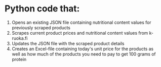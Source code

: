 # Python code that:
1. Opens an existing JSON file containing nutritional content values for previously scraped products
2. Scrapes current product prices and nutritional content values from k-ruoka.fi
3. Updates the JSON file with the scraped product details
4. Creates an Excel-file containing today's unit price for the products as well as how much of the products you need to pay to get 100 grams of protein

